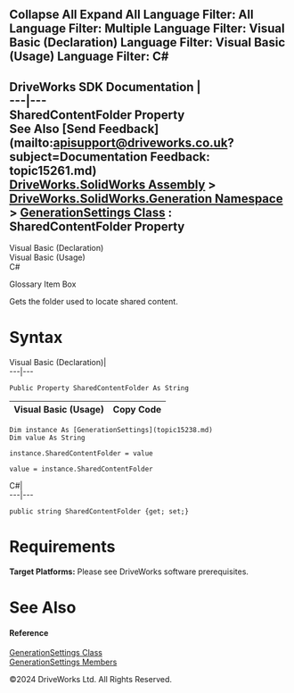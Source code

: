        

 Collapse All Expand All  Language Filter: All  Language Filter: Multiple  Language Filter: Visual Basic (Declaration) Language Filter: Visual Basic (Usage) Language Filter: C#  
---  
DriveWorks SDK Documentation  |   
---|---  
SharedContentFolder Property   
See Also [Send Feedback](mailto:apisupport@driveworks.co.uk?subject=Documentation Feedback: topic15261.md)  
[DriveWorks.SolidWorks Assembly](topic13342.md) > [DriveWorks.SolidWorks.Generation Namespace](topic15094.md) > [GenerationSettings Class](topic15238.md) : SharedContentFolder Property  
---  
  
Visual Basic (Declaration)    
Visual Basic (Usage)    
C# 

Glossary Item Box

Gets the folder used to locate shared content. 

# Syntax

Visual Basic (Declaration)|   
---|---  
      
    
    Public Property SharedContentFolder As String  
  
Visual Basic (Usage)| Copy Code  
---|---  
      
    
    Dim instance As [GenerationSettings](topic15238.md)
    Dim value As String
     
    instance.SharedContentFolder = value
     
    value = instance.SharedContentFolder  
  
C#|   
---|---  
      
    
    public string SharedContentFolder {get; set;}  
  
# Requirements

**Target Platforms:** Please see DriveWorks software prerequisites.

# See Also

#### Reference

[GenerationSettings Class](topic15238.md)   
[GenerationSettings Members](topic15239.md)

©2024 DriveWorks Ltd. All Rights Reserved.
